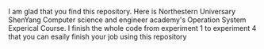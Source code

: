 I am glad that you find this repository.
Here is Northestern Universary ShenYang Computer science and engineer academy's Operation System Experical Course.
I finish the whole code from experiment 1 to experiment 4 that you can esaily finish your job using this repository
